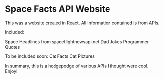 # Space Facts API Website

This was a website created in React. All information contained is from APIs.

Included:

Space Headlines from spaceflightnewsapi.net
Dad Jokes
Programmer Quotes

To be included soon:
Cat Facts
Cat Pictures

In summary, this is a hodgepodge of various APIs I thought were cool. Enjoy!
